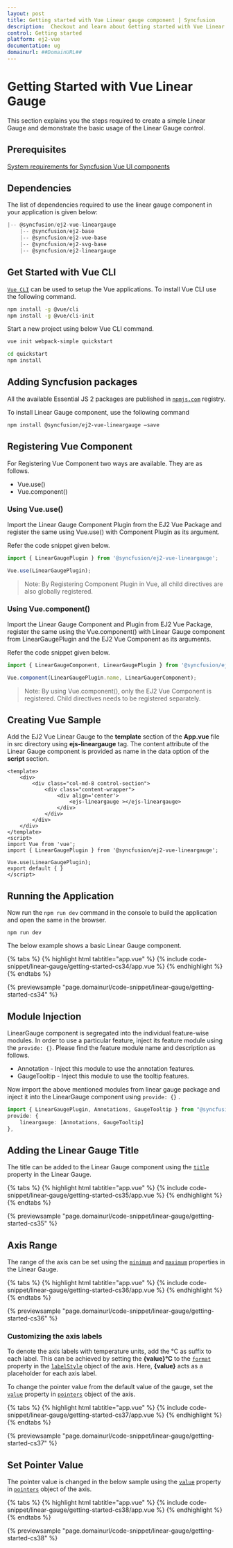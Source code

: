 ```yaml
---
layout: post
title: Getting started with Vue Linear gauge component | Syncfusion
description:  Checkout and learn about Getting started with Vue Linear gauge component of Syncfusion Essential JS 2 and more details.
control: Getting started 
platform: ej2-vue
documentation: ug
domainurl: ##DomainURL##
---
```


# Getting Started with Vue Linear Gauge

This section explains you the steps required to create a simple Linear Gauge and demonstrate the basic usage of the Linear Gauge control.

## Prerequisites

[System requirements for Syncfusion Vue UI components](https://ej2.syncfusion.com/vue/documentation/system-requirements/)

## Dependencies

The list of dependencies required to use the linear gauge component in your application is given below:

```javascript
|-- @syncfusion/ej2-vue-lineargauge
    |-- @syncfusion/ej2-base
    |-- @syncfusion/ej2-vue-base
    |-- @syncfusion/ej2-svg-base
    |-- @syncfusion/ej2-lineargauge
```

## Get Started with Vue CLI

[`Vue CLI`](https://github.com/vuejs/vue-cli) can be used to setup the Vue applications. To install Vue CLI use the following command.

```bash
npm install -g @vue/cli
npm install -g @vue/cli-init
```

Start a new project using below Vue CLI command.

```bash
vue init webpack-simple quickstart

cd quickstart
npm install

```

## Adding Syncfusion packages

All the available Essential JS 2 packages are published in [`npmjs.com`](https://www.npmjs.com/~syncfusionorg) registry.

To install Linear Gauge component, use the following command

```bash
npm install @syncfusion/ej2-vue-lineargauge –save
```

## Registering Vue Component

For Registering Vue Component two ways are available. They are as follows.
* Vue.use()
* Vue.component()

### Using Vue.use()

Import the Linear Gauge Component Plugin from the EJ2 Vue Package and register the same using Vue.use() with Component Plugin as its argument.

Refer the code snippet given below.

```ts
import { LinearGaugePlugin } from '@syncfusion/ej2-vue-lineargauge';

Vue.use(LinearGaugePlugin);
```

>Note: By Registering Component Plugin in Vue, all child directives are also globally registered.

### Using Vue.component()

Import the Linear Gauge Component and Plugin from EJ2 Vue Package, register the same using the Vue.component() with Linear Gauge component from LinearGaugePlugin and the EJ2 Vue Component as its arguments.

Refer the code snippet given below.

```ts
import { LinearGaugeComponent, LinearGaugePlugin } from '@syncfusion/ej2-vue-lineargauge';

Vue.component(LinearGaugePlugin.name, LinearGaugerComponent);
```

>Note: By using Vue.component(), only the EJ2 Vue Component is registered. Child directives needs to be registered separately.

## Creating Vue Sample

Add the EJ2 Vue Linear Gauge to the **template** section of the **App.vue** file in src directory using **ejs-lineargauge** tag. The content attribute of the Linear Gauge component is provided as name in the data option of the **script** section.

```
<template>
    <div>
        <div class="col-md-8 control-section">
            <div class="content-wrapper">
                <div align='center'>
                    <ejs-lineargauge ></ejs-lineargauge>
                </div>
            </div>
        </div>
    </div>
</template>
<script>
import Vue from 'vue';
import { LinearGaugePlugin } from '@syncfusion/ej2-vue-lineargauge';

Vue.use(LinearGaugePlugin);
export default { }
</script>
```

## Running the Application

Now run the `npm run dev` command in the console to build the application and open the same in the browser.

```
npm run dev
```

The below example shows a basic Linear Gauge component.

{% tabs %}
{% highlight html tabtitle="app.vue" %}
{% include code-snippet/linear-gauge/getting-started-cs34/app.vue %}
{% endhighlight %}
{% endtabs %}
        
{% previewsample "page.domainurl/code-snippet/linear-gauge/getting-started-cs34" %}

## Module Injection

LinearGauge component is segregated into the individual feature-wise modules. In order to use a particular feature, inject its feature module using the `provide: {}`. Please find the feature module name and description as follows.

* Annotation -  Inject this module to use the annotation features.
* GaugeTooltip - Inject this module to use the tooltip features.

Now import the above mentioned modules from linear gauge package and inject it into the LinearGauge component using `provide: {}` .

```ts
import { LinearGaugePlugin, Annotations, GaugeTooltip } from "@syncfusion/ej2-vue-lineargauge";
provide: {
    lineargauge: [Annotations, GaugeTooltip]
},

```

## Adding the Linear Gauge Title

The title can be added to the Linear Gauge component using the [`title`](https://ej2.syncfusion.com/vue/documentation/api/linear-gauge/linearGaugeModel/#title-string) property in the Linear Gauge.

{% tabs %}
{% highlight html tabtitle="app.vue" %}
{% include code-snippet/linear-gauge/getting-started-cs35/app.vue %}
{% endhighlight %}
{% endtabs %}
        
{% previewsample "page.domainurl/code-snippet/linear-gauge/getting-started-cs35" %}

## Axis Range

The range of the axis can be set using the [`minimum`](https://ej2.syncfusion.com/vue/documentation/api/linear-gauge/axis/#minimum-number) and [`maximum`](https://ej2.syncfusion.com/vue/documentation/api/linear-gauge/axis/#maximum-number) properties in the Linear Gauge.

{% tabs %}
{% highlight html tabtitle="app.vue" %}
{% include code-snippet/linear-gauge/getting-started-cs36/app.vue %}
{% endhighlight %}
{% endtabs %}
        
{% previewsample "page.domainurl/code-snippet/linear-gauge/getting-started-cs36" %}

### Customizing the axis labels

To denote the axis labels with temperature units, add the °C as suffix to each label. This can be achieved by setting the **{value}°C** to the [`format`](https://ej2.syncfusion.com/vue/documentation/api/linear-gauge/labelModel/#format-string) property in the [`labelStyle`](https://ej2.syncfusion.com/vue/documentation/api/linear-gauge/axis/#labelstyle-labelmodel) object of the axis. Here, **{value}** acts as a placeholder for each axis label.

To change the pointer value from the default value of the gauge, set the [`value`](https://ej2.syncfusion.com/vue/documentation/api/linear-gauge/pointer/#value-number) property in [`pointers`](https://ej2.syncfusion.com/vue/documentation/api/linear-gauge/pointerModel/) object of the axis.

{% tabs %}
{% highlight html tabtitle="app.vue" %}
{% include code-snippet/linear-gauge/getting-started-cs37/app.vue %}
{% endhighlight %}
{% endtabs %}
        
{% previewsample "page.domainurl/code-snippet/linear-gauge/getting-started-cs37" %}

## Set Pointer Value

The pointer value is changed in the below sample using the [`value`](https://ej2.syncfusion.com/vue/documentation/api/linear-gauge/pointer/#value-number) property in [`pointers`](https://ej2.syncfusion.com/vue/documentation/api/linear-gauge/pointer) object of the axis.

{% tabs %}
{% highlight html tabtitle="app.vue" %}
{% include code-snippet/linear-gauge/getting-started-cs38/app.vue %}
{% endhighlight %}
{% endtabs %}
        
{% previewsample "page.domainurl/code-snippet/linear-gauge/getting-started-cs38" %}